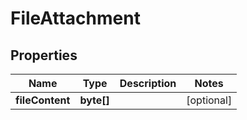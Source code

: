 
# FileAttachment

## Properties
Name | Type | Description | Notes
------------ | ------------- | ------------- | -------------
**fileContent** | **byte[]** |  |  [optional]



